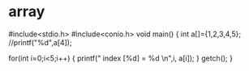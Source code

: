 # array
#include<stdio.h>
#include<conio.h>
void main()
{
  int a[]={1,2,3,4,5};
  //printf("%d",a[4]);

  for(int i=0;i<5;i++)
  {
      printf(" index [%d] = %d \n",i, a[i]);
  }
    getch();
}
